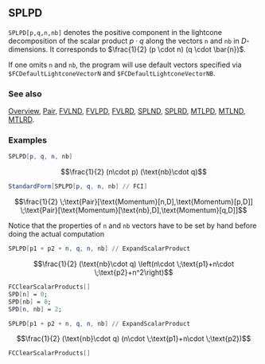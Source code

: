 ## SPLPD

`SPLPD[p,q,n,nb]` denotes the positive component in the lightcone decomposition of the scalar product $p \cdot q$  along the vectors `n` and `nb` in $D$-dimensions. It corresponds to $\frac{1}{2} (p \cdot n) (q \cdot \bar{n})$.

If one omits `n` and `nb`, the program will use default vectors specified via `$FCDefaultLightconeVectorN` and `$FCDefaultLightconeVectorNB`.

### See also

[Overview](Extra/FeynCalc.md), [Pair](Pair.md), [FVLND](FVLND.md), [FVLPD](FVLPD.md), [FVLRD](FVLRD.md), [SPLND](SPLND.md), [SPLRD](SPLRD.md), [MTLPD](MTLPD.md), [MTLND](MTLND.md), [MTLRD](MTLRD.md).

### Examples

```mathematica
SPLPD[p, q, n, nb]
```

$$\frac{1}{2} (n\cdot p) (\text{nb}\cdot q)$$

```mathematica
StandardForm[SPLPD[p, q, n, nb] // FCI]
```

$$\frac{1}{2} \;\text{Pair}[\text{Momentum}[n,D],\text{Momentum}[p,D]] \;\text{Pair}[\text{Momentum}[\text{nb},D],\text{Momentum}[q,D]]$$

Notice that the properties of `n` and `nb` vectors have to be set by hand before doing the actual computation

```mathematica
SPLPD[p1 + p2 + n, q, n, nb] // ExpandScalarProduct
```

$$\frac{1}{2} (\text{nb}\cdot q) \left(n\cdot \;\text{p1}+n\cdot \;\text{p2}+n^2\right)$$

```mathematica
FCClearScalarProducts[]
SPD[n] = 0;
SPD[nb] = 0;
SPD[n, nb] = 2;
```

```mathematica
SPLPD[p1 + p2 + n, q, n, nb] // ExpandScalarProduct
```

$$\frac{1}{2} (\text{nb}\cdot q) (n\cdot \;\text{p1}+n\cdot \;\text{p2})$$

```mathematica
FCClearScalarProducts[]
```
